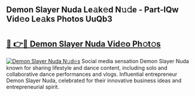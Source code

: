 ## Demon Slayer Nuda Le𝚊k𝚎d N𝚞𝚍e - Part-IQw Vid𝚎o Le𝚊ks Photos UuQb3

# <h2><a href="http://fbewiy.evod.top/?m=Demon+Slayer+Nuda">🔗 👉🔴 Demon Slayer Nuda Vid𝚎o Ph𝚘t𝚘s</a></h2>

[![Demon Slayer Nuda N𝚞d𝚎s](https://i.imgur.com/8V9OHl7.gif)](http://fbewiy.evod.top/?m=Demon+Slayer+Nuda)
Social media sensation Demon Slayer Nuda known for sharing lifestyle and dance content, including solo and collaborative dance performances and vlogs. Influential entrepreneur Demon Slayer Nuda, celebrated for their innovative business ideas and entrepreneurial spirit. 
